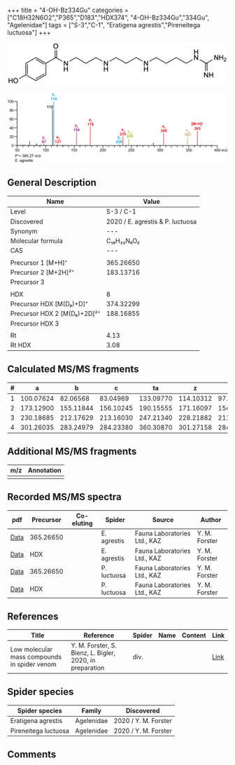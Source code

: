 +++
title = "4-OH-Bz334Gu"
categories = ["C18H32N6O2","P365","D183","HDX374",
"4-OH-Bz334Gu","334Gu",
"Agelenidae"]
tags = ["S-3","C-1",
"Eratigena agrestis","Pireneitega luctuosa"]
+++

![](/img/4-OH-Bz334Gu.png)

![](/img_MSMS/365_4-OH-Bz334Gu_Ea.png?classes=border)

## General Description

| Name                       | Value              |
|----------------------------|--------------------|
| Level                      | S-3 / C-1          |
| Discovered                 | 2020 / E. agrestis & P. luctuosa |
| Synonym                    | ---                |
| Molecular formula          | C₁₈H₃₂N₆O₂                   |
| CAS                        | ---                |
|                            |                    |
| Precursor 1 [M+H]⁺         | 365.26650                   |
| Precursor 2 [M+2H]²⁺       | 183.13716                   |
| Precursor 3                |                    |
|                            |                    |
| HDX                        | 8                   |
| Precursor HDX   [M(D₈)+D]⁺   | 374.32299                   |
| Precursor HDX 2 [M(D₈)+2D]²⁺ | 188.16855                   |
| Precursor HDX 3            |                    |
|                            |                    |
| Rt                         | 4.13                   |
| Rt HDX                     | 3.08                   |

## Calculated MS/MS fragments

| # | a         | b         | c         | ta        | z         | y         | tz        |
|---|-----------|-----------|-----------|-----------|-----------|-----------|-----------|
| 1 | 100.07624 | 82.06568 | 83.04969 | 133.09770 | 114.10312 | 97.07657 | 131.12967 |
| 2 | 173.12900 | 155.11844 | 156.10245 | 190.15555 | 171.16097 | 154.13442 | 188.18752 |
| 3 | 230.18685 | 212.17629 | 213.16030 | 247.21340 | 228.21882 | 211.19227 | 261.24028 |
| 4 | 301.26035 | 283.24979 | 284.23380 | 360.30870 | 301.27158 | 284.24503 | 318.29813 |


## Additional MS/MS fragments

| m/z | Annotation |
|-----|------------|
|     |            |

## Recorded MS/MS spectra

| pdf                                             | Precursor | Co-eluting | Spider      | Source                       | Author        |
|-------------------------------------------------|-----------|------------|-------------|------------------------------|---------------|
| [Data](/pdf/E-agrestis/365_4-OH-Bz334Gu_Ea.pdf)   | 365.26650 |            | E. agrestis | Fauna Laboratories Ltd., KAZ | Y. M. Forster |
| [Data](/pdf/E-agrestis/365_4-OH-Bz334Gu_Ea_HDX.pdf)   | HDX |            | E. agrestis | Fauna Laboratories Ltd., KAZ | Y. M. Forster |
| [Data](/pdf/P-luctuosa/365_4-OH-Bz334Gu_Pl.pdf) | 365.26650 |           | P. luctuosa | Fauna Laboratories Ltd., KAZ | Y. M. Forster |
| [Data](/pdf/P-luctuosa/365_4-OH-Bz334Gu_Pl_HDX.pdf) | HDX |           | P. luctuosa | Fauna Laboratories Ltd., KAZ | Y. M. Forster |

## References

| Title | Reference | Spider | Name | Content | Link |
|-------|-----------|--------|------|---------|------|
| Low molecular mass compounds in spider venom      | Y. M. Forster, S. Bienz, L. Bigler, 2020, in preparation          | div.       |   |   | [Link](unknown) |

## Spider species

| Spider species     | Family     | Discovered           |
|--------------------|------------|----------------------|
| Eratigena agrestis | Agelenidae | 2020 / Y. M. Forster |
| Pireneitega luctuosa | Agelenidae | 2020 / Y. M. Forster |

## Comments